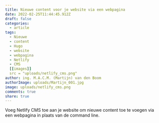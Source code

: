 ```yaml
---
title: Nieuwe content voor je website via een webpagina
date: 2022-02-25T11:44:45.912Z
draft: false
categories:
  - article
tags:
  - Nieuwe
  - content
  - Hugo
  - website
  - webpagina
  - Netlify
  - CMS
  [[images]]
  src = "uploads/netlify_cms.png"
author: ing. M.A.C.M. (Martijn) van den Boom
authorImage: uploads/Martijn_001.jpg
image: uploads/netlify_cms.png
comments: true
share: true
---
```

Voeg Netlify CMS toe aan je website om nieuwe content toe te voegen via een webpagina in plaats van de command line.